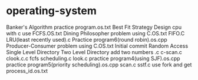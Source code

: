 # operating-system
Banker's Algorithm practice program.os.txt
Best Fit Strategy
Design cpu with c use FCFS.OS.txt
Dining Philosopher problem using C.OS.txt
FIFO.C
LRU(least recently used).c
Practice program6(round robin).os.cpp
Producer-Consumer problem using C.OS.txt
Initial commit
Random Access
Single Level Directory
Two Level Directory
add two numbers .c
c-scan.c
clook.c.c
fcfs scheduling.c
look.c
practice program4(using SJF).os.cpp
practice program5(priority scheduling).os.cpp
scan.c
sstf.c
use fork and get process_id.os.txt
